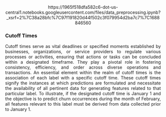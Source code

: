 <p align="center">
https://1965f518dfa582c6-dot-us-central1.notebooks.googleusercontent.com/files/data_preprocessing.ipynb?_xsrf=2%7C38a28bfc%7C97f191820d44f502c3f079954d2ba7c7%7C1688846560</p>

<h3>Cutoff Times</h3>
<p align="justify">Cutoff times serve as vital deadlines or specified moments established by businesses, organizations, or service providers to regulate various processes or activities, ensuring that actions or tasks can be concluded within a designated timeframe. They play a pivotal role in fostering consistency, efficiency, and order across diverse operations and transactions. An essential element within the realm of cutoff times is the association of each label with a specific cutoff time. These cutoff times signify the instances at which predictions are formulated and necessitate the availability of all pertinent data for generating features related to that particular label. To illustrate, if the designated cutoff time is January 1 and the objective is to predict churn occurrences during the month of February, all features relevant to this label must be derived from data collected prior to January 1.</p>





